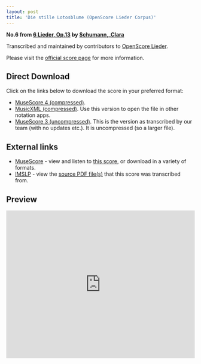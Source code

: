 ```yaml
---
layout: post
title: 'Die stille Lotosblume (OpenScore Lieder Corpus)'
---
```


__No.6 from [6 Lieder, Op.13](https://fourscoreandmore.org/openscore/lieder/Schumann%2C_Clara/6_Lieder%2C_Op.13/) by [Schumann,_Clara](https://fourscoreandmore.org/openscore/lieder/Schumann%2C_Clara)__

Transcribed and maintained by contributors to [OpenScore Lieder].

Please visit the [official score page] for more information.

[official score page]: https://musescore.com/openscore-lieder-corpus/scores/5130634
[OpenScore Lieder]: https://musescore.com/openscore-lieder-corpus

## Direct Download

Click on the links below to download the score in your preferred format:
- [MuseScore 4 (compressed)](https://fourscoreandmore.org/openscore/lieder/Schumann%2C_Clara/6_Lieder%2C_Op.13/6_Die_stille_Lotosblume.mscz).
- [MusicXML (compressed)](https://fourscoreandmore.org/openscore/lieder/Schumann%2C_Clara/6_Lieder%2C_Op.13/6_Die_stille_Lotosblume.mxl). Use this version to open the file in other notation apps.
- [MuseScore 3 (uncompressed)](https://raw.githubusercontent.com/OpenScore/Lieder/refs/heads/main/scores/Schumann%2C_Clara/6_Lieder%2C_Op.13/6_Die_stille_Lotosblume/lc5130634.mscx). This is the version as transcribed by our team (with no updates etc.). It is uncompressed (so a larger file).

## External links

- [MuseScore] - view and listen to [this score][MuseScore], or download in a variety of formats.
- [IMSLP] - view the [source PDF file(s)][IMSLP] that this score was transcribed from.

[MuseScore]: https://musescore.com/score/5130634
[IMSLP]: https://imslp.org/wiki/Special:ReverseLookup/348578

## Preview

<iframe width="100%" height="394" src="https://musescore.com/openscore-lieder-corpus/scores/5130634/embed" frameborder="0" allowfullscreen allow="autoplay; fullscreen"></iframe>
